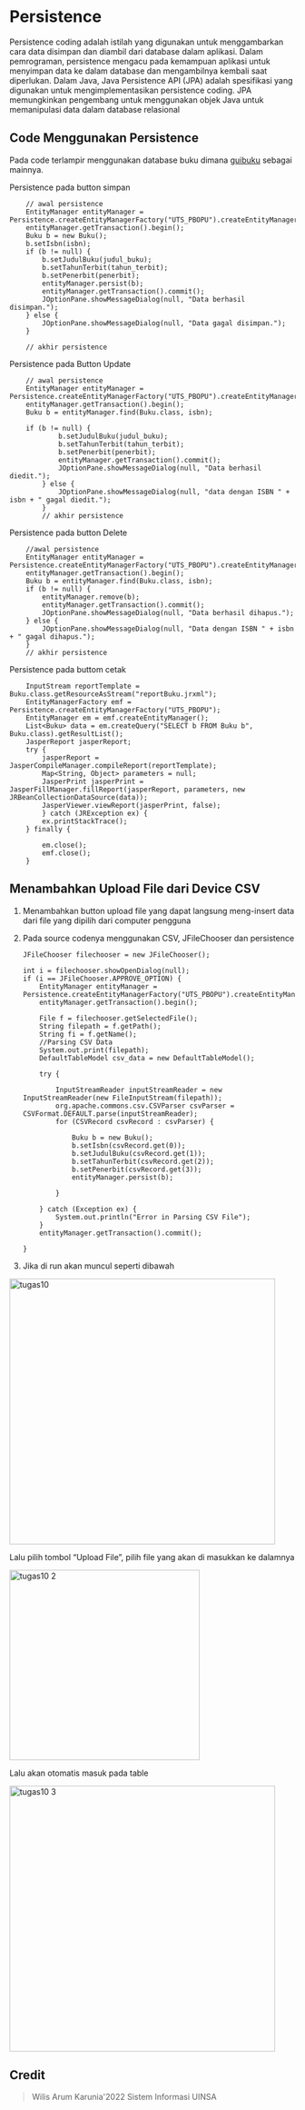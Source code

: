 # Persistence
Persistence coding adalah istilah yang digunakan untuk menggambarkan cara data disimpan dan diambil dari database dalam aplikasi. Dalam pemrograman, persistence mengacu pada kemampuan aplikasi untuk menyimpan data ke dalam database dan mengambilnya kembali saat diperlukan. Dalam Java, Java Persistence API (JPA) adalah spesifikasi yang digunakan untuk mengimplementasikan persistence coding. JPA memungkinkan pengembang untuk menggunakan objek Java untuk memanipulasi data dalam database relasional

## Code Menggunakan Persistence
Pada code terlampir menggunakan database buku dimana [guibuku](https://github.com/WilisArum02/Pemrograman-Berbasis-Object/blob/main/UTS_PBO/src/uts_pbo/guibuku.java) sebagai mainnya.

Persistence pada button simpan

        // awal persistence
        EntityManager entityManager = Persistence.createEntityManagerFactory("UTS_PBOPU").createEntityManager();
        entityManager.getTransaction().begin();
        Buku b = new Buku();
        b.setIsbn(isbn);
        if (b != null) {
            b.setJudulBuku(judul_buku);
            b.setTahunTerbit(tahun_terbit);
            b.setPenerbit(penerbit);
            entityManager.persist(b);
            entityManager.getTransaction().commit();
            JOptionPane.showMessageDialog(null, "Data berhasil disimpan.");
        } else {
            JOptionPane.showMessageDialog(null, "Data gagal disimpan.");
        }

        // akhir persistence


Persistence pada Button Update

        // awal persistence
        EntityManager entityManager = Persistence.createEntityManagerFactory("UTS_PBOPU").createEntityManager();
        entityManager.getTransaction().begin();
        Buku b = entityManager.find(Buku.class, isbn);

        if (b != null) {
                b.setJudulBuku(judul_buku);
                b.setTahunTerbit(tahun_terbit);
                b.setPenerbit(penerbit);
                entityManager.getTransaction().commit();
                JOptionPane.showMessageDialog(null, "Data berhasil diedit.");
            } else {
                JOptionPane.showMessageDialog(null, "data dengan ISBN " + isbn + " gagal diedit.");
            }
            // akhir persistence

Persistence pada button Delete

        //awal persistence
        EntityManager entityManager = Persistence.createEntityManagerFactory("UTS_PBOPU").createEntityManager();
        entityManager.getTransaction().begin();
        Buku b = entityManager.find(Buku.class, isbn);
        if (b != null) {
            entityManager.remove(b);
            entityManager.getTransaction().commit();
            JOptionPane.showMessageDialog(null, "Data berhasil dihapus.");
        } else {
            JOptionPane.showMessageDialog(null, "Data dengan ISBN " + isbn + " gagal dihapus.");
        }
        // akhir persistence

Persistence pada buttom cetak

        InputStream reportTemplate = Buku.class.getResourceAsStream("reportBuku.jrxml");
        EntityManagerFactory emf = Persistence.createEntityManagerFactory("UTS_PBOPU");
        EntityManager em = emf.createEntityManager();
        List<Buku> data = em.createQuery("SELECT b FROM Buku b", Buku.class).getResultList();
        JasperReport jasperReport;
        try {
            jasperReport = JasperCompileManager.compileReport(reportTemplate);
            Map<String, Object> parameters = null;
            JasperPrint jasperPrint = JasperFillManager.fillReport(jasperReport, parameters, new JRBeanCollectionDataSource(data));
            JasperViewer.viewReport(jasperPrint, false);
            } catch (JRException ex) {
            ex.printStackTrace();
        } finally {

            em.close();
            emf.close();
        }



## Menambahkan Upload File dari Device CSV
1.	Menambahkan button upload file yang dapat langsung meng-insert data dari file yang dipilih dari computer pengguna
2.	Pada source codenya menggunakan CSV, JFileChooser dan persistence 

        JFileChooser filechooser = new JFileChooser();

        int i = filechooser.showOpenDialog(null);
        if (i == JFileChooser.APPROVE_OPTION) {
            EntityManager entityManager = Persistence.createEntityManagerFactory("UTS_PBOPU").createEntityManager();
            entityManager.getTransaction().begin();

            File f = filechooser.getSelectedFile();
            String filepath = f.getPath();
            String fi = f.getName();
            //Parsing CSV Data
            System.out.print(filepath);
            DefaultTableModel csv_data = new DefaultTableModel();

            try {

                InputStreamReader inputStreamReader = new InputStreamReader(new FileInputStream(filepath));
                org.apache.commons.csv.CSVParser csvParser = CSVFormat.DEFAULT.parse(inputStreamReader);
                for (CSVRecord csvRecord : csvParser) {

                    Buku b = new Buku();
                    b.setIsbn(csvRecord.get(0));
                    b.setJudulBuku(csvRecord.get(1));
                    b.setTahunTerbit(csvRecord.get(2));
                    b.setPenerbit(csvRecord.get(3));
                    entityManager.persist(b);

                }

            } catch (Exception ex) {
                System.out.println("Error in Parsing CSV File");
            }
            entityManager.getTransaction().commit();

        }


3.	Jika di run akan muncul seperti dibawah

   <img width="468" alt="tugas10" src="https://github.com/WilisArum02/Pemrograman-Berbasis-Object/assets/148854173/713e8d37-7da4-470d-af4d-8e42d56fe523">


  Lalu pilih tombol “Upload File”, pilih file yang akan di masukkan ke dalamnya

 <img width="335" alt="tugas10 2" src="https://github.com/WilisArum02/Pemrograman-Berbasis-Object/assets/148854173/1b05e6d2-140a-4fd8-b737-63e0702d854f">

  Lalu akan otomatis masuk pada table

  <img width="468" alt="tugas10 3" src="https://github.com/WilisArum02/Pemrograman-Berbasis-Object/assets/148854173/6630e25c-c686-4cd8-9812-0725182276be">

 
## Credit
> Wilis Arum Karunia'2022
> Sistem Informasi UINSA




